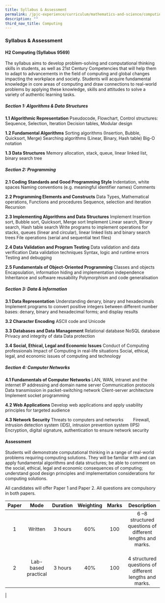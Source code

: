 ```yaml
---
title: Syllabus & Assessment
permalink: /jpjc-experience/curriculum/mathematics-and-science/computing/syllabus-and-assessment/
description: ""
third_nav_title: Computing
---
```

### **Syllabus & Assessment**
#### **H2 Computing (Syllabus 9569)**
The syllabus aims to develop problem-solving and computational thinking skills in students, as well as 21st Century Competencies that will help them to adapt to advancements in the field of computing and global changes impacting the workplace and society. Students will acquire fundamental knowledge in core areas of computing and draw connections to real-world problems by applying these knowledge, skills and attitudes to solve a variety of authentic learning tasks.

##### **Section 1: Algorithms & Data Structures**
**1.1 Algorithmic Representation**
Pseudocode, Flowchart, Control structures: Sequence, Selection, Iteration
Decision tables, Modular design

**1.2 Fundamental Algorithms**
Sorting algorithms (Insertion, Bubble, Quicksort, Merge)
Searching algorithms (Linear, Binary, Hash table)
Big-O notation

**1.3 Data Structures**
Memory allocation, stack, queue, linear linked list, binary search tree

##### **Section 2: Programming**
**2.1 Coding Standards and Good Programming Style**
Indentation, white spaces
Naming conventions (e.g. meaningful identifier names)
Comments

**2.2 Programming Elements and Constructs**
Data Types, Mathematical operations, Functions and procedures
Sequence, selection and iteration
Recursion

**2.3 Implementing Algorithms and Data Structures**
Implement Insertion sort, Bubble sort, Quicksort, Merge sort
Implement Linear search, Binary search, Hash table search
Write programs to implement operations for stacks, queues (linear and circular), linear linked lists and binary search trees
File operations (serial and sequential text files)

**2.4 Data Validation and Program Testing**
Data validation and data verification
Data validation techniques
Syntax, logic and runtime errors
Testing and debugging

**2.5 Fundamentals of Object-Oriented Programming**
Classes and objects
Encapsulation, information hiding and implementation independence
Inheritance and software reusability
Polymorphism and code generalisation

##### **Section 3: Data & Information**
**3.1 Data Representation**
Understanding denary, binary and hexadecimals
Implement programs to convert positive integers between different number bases: denary, binary and hexadecimal forms; and display results

**3.2 Character Encoding**
ASCII code and Unicode

**3.3 Databases and Data Management**
Relational database
NoSQL database
Privacy and integrity of data
Data protection

**3.4 Social, Ethical, Legal and Economic Issues**
Conduct of Computing professionals
Impact of Computing in real-life situations
Social, ethical, legal, and economic issues of computing and technology

##### **Section 4: Computer Networks**
**4.1 Fundamentals of Computer Networks**
LAN, WAN, intranet and the internet
IP addressing and domain name server
Communication protocols
Data transmission in packet-switching network
Client-server architecture
Implement socket programming

**4.2 Web Applications**
Develop web applications and apply usability principles for targeted audience

**4.3 Network Security**
Threats to computers and networks       
Firewall, intrusion detection system (IDS), intrusion prevention system (IPS)
Encryption, digital signature, authentication to ensure network security

#### **Assessment**
Students will demonstrate computational thinking in a range of real-world problems requiring computing solutions. They will be familiar with and can apply fundamental algorithms and data structures; be able to comment on the social, ethical, legal and economic consequences of computing; understand good design principles and implementation considerations for computing solutions.

All candidates will offer Paper 1 and Paper 2. All questions are compulsory in both papers.

| Paper | Mode | Duration | Weighting | Marks | Description |
|:---:|:---:|:---:|:---:|:---:|:---:|
| 1 | Written | 3 hours | 60% | 100 | 6 –8 structured questions of different lengths and marks. |
| 2 | Lab-based practical | 3 hours | 40% | 100 |  <br>4 structured questions of different lengths and marks. |
|